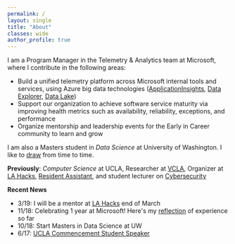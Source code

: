 ```yaml
---
permalink: /
layout: single
title: "About"
classes: wide
author_profile: true
---
```


I am a Program Manager in the Telemetry & Analytics team at Microsoft, where I contribute in the following areas:

- Build a unified telemetry platform across Microsoft internal tools and services, using Azure big data technologies ([ApplicationInsights](https://docs.microsoft.com/en-us/azure/azure-monitor/app/app-insights-overview), [Data Explorer](https://azure.microsoft.com/en-us/services/data-explorer/), [Data Lake](https://azure.microsoft.com/en-us/solutions/data-lake/))
- Support our organization to achieve software service maturity via improving health metrics such as availability, reliability, exceptions, and performance
- Organize mentorship and leadership events for the Early in Career community to learn and grow

I am also a Masters student in _Data Science_ at University of Washington. I like to [draw](https://instagram.com/bykfrankc) from time to time.

**Previously**: _Computer Science_ at UCLA, Researcher at [VCLA](http://vcla.stat.ucla.edu/), Organizer at [LA Hacks](https://lahacks.com/), [Resident Assistant](https://reslife.ucla.edu/employment/ra), and student lecturer on [Cybersecurity](https://kfrankc.com/cs88s/)

**Recent News**

- 3/19: I will be a mentor at [LA Hacks](https://lahacks.com) end of March
- 11/18: Celebrating 1 year at Microsoft! Here's my [reflection](https://www.linkedin.com/pulse/lessons-from-1-year-microsoft-frank-chen/) of experience so far
- 10/18: Start Masters in Data Science at UW
- 6/17: [UCLA Commencement Student Speaker](https://www.youtube.com/watch?v=wr6u5Q-SZRo&feature=youtu.be&t=1h59m20s)